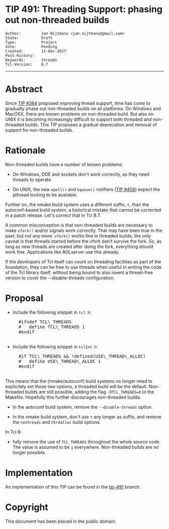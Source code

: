 # TIP 491: Threading Support: phasing out non-threaded builds
	Author:         Jan Nijtmans <jan.nijtmans@gmail.com>
	State:          Draft
	Type:           Project
	Vote:           Pending
	Created:        11-Dec-2017
	Post-History:
	Keywords:       threads
	Tcl-Version:    8.7
-----

# Abstract

Since [TIP #364](364.md) proposed improving thread support, time has come to gradually phase out
non-threaded builds on all platforms. On Windows and MacOSX, there are known problems
on non-threaded build. But also on UNIX it is becoming increasingly difficult to support
both threaded and non-threaded builds. This TIP proposes a gradual deprecation and removal
of support for non-threaded builds.

# Rationale

Non-threaded builds have a number of known problems:

 * On Windows, DDE and sockets don't work correctly, as they need threads to operate.

 * On UNIX, the new `epoll()` and `kqueue()` notifiers ([TIP #458](458.md)) expect the pthread locking to be available.

Further on, the nmake build system uses a different suffix, `t`, than the autoconf-based build system, a historical
mistake that cannot be corrected in a patch release. Let's correct that in Tcl 8.7.

A common misconception is that non-threaded builds are necessary to make `vfork()` and/or signals work correctly. That
may have been true in the past, but not any more: `vfork()` works fine in threaded builds, the only caveat is that
threads started before the vfork don't survive the fork. So, as long as new threads are created after doing the fork,
everything should work fine. Applications like AOLserver use this already.

If the developers of Tcl itself can count on threading facilities as part of the foundation, they can be free to use
threads when useful in writing the code of the Tcl library itself, without being bound to also invent a thread-free
version to cover the --disable-threads configuration.

# Proposal

  * Include the following snippet in `tcl.h`:
  <pre>
     #ifndef TCL\_THREADS
	 #   define TCL\_THREADS 1
	 #endif
  </pre>

  * Include the following snippet in `tclInt.h`:
  <pre>
     #if TCL\_THREADS && !defined(USE\_THREAD\_ALLOC)
	 #   define USE\_THREAD\_ALLOC 1
	 #endif
  </pre>

This means that the (nmake/autoconf) build systems no longer need to explicitely set those
two options, a threaded build will be the default. Non-threaded builds are still possible,
adding the flag `-DTCL_THREADS=0` to the Makefile. Hopefully this further discourages
non-threaded builds.

  * In the autoconf build system, remove the `--disable-threads` option.

  * In the nmake build system, don't use `t` any longer as suffix, and remove the `nothreads` and `thrdalloc` build options.

In Tcl 9:

  * fully remove the use of `TCL_THREADS` throughout the whole source
    code. The value is assumed to be `1`
    everywhere. Non-threaded builds are no longer possible.

# Implementation

An implementation of this TIP can be found in the [tip-491](https://core.tcl.tk/tcl/timeline?r=tip-491) branch.

# Copyright

This document has been placed in the public domain.
